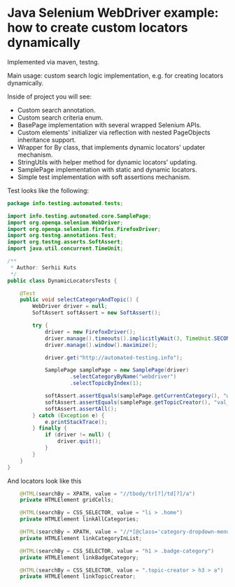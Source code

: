 Java Selenium WebDriver example: how to create custom locators dynamically
======

Implemented via maven, testng.

Main usage: custom search logic implementation, e.g. for creating locators dynamically.

Inside of project you will see: 
 
 - Custom search annotation.
 - Custom search criteria enum.
 - BasePage implementation with several wrapped Selenium APIs.
 - Custom elements' initializer via reflection with nested PageObjects inheritance support.
 - Wrapper for By class, that implements dynamic locators' updater mechanism.
 - StringUtils with helper method for dynamic locators' updating.
 - SamplePage implementation with static and dynamic locators.
 - Simple test implementation with soft assertions mechanism. 


Test looks like the following:
```java
package info.testing.automated.tests;

import info.testing.automated.core.SamplePage;
import org.openqa.selenium.WebDriver;
import org.openqa.selenium.firefox.FirefoxDriver;
import org.testng.annotations.Test;
import org.testng.asserts.SoftAssert;
import java.util.concurrent.TimeUnit;

/**
 * Author: Serhii Kuts
 */
public class DynamicLocatorsTests {

    @Test
    public void selectCategoryAndTopic() {
        WebDriver driver = null;
        SoftAssert softAssert = new SoftAssert();

        try {
            driver = new FirefoxDriver();
            driver.manage().timeouts().implicitlyWait(3, TimeUnit.SECONDS);
            driver.manage().window().maximize();

            driver.get("http://automated-testing.info");

            SamplePage samplePage = new SamplePage(driver)
                    .selectCategoryByName("webdriver")
                    .selectTopicByIndex(1);

            softAssert.assertEquals(samplePage.getCurrentCategory(), "webdriver", "Wrong category");
            softAssert.assertEquals(samplePage.getTopicCreator(), "val_ch", "Wrong topic starter");
            softAssert.assertAll();
        } catch (Exception e) {
            e.printStackTrace();
        } finally {
            if (driver != null) {
                driver.quit();
            }
        }
    }
}
```

And locators look like this

```java
    @HTML(searchBy = XPATH, value = "//tbody/tr[?]/td[?]/a")
    private HTMLElement gridCells;

    @HTML(searchBy = CSS_SELECTOR, value = "li > .home")
    private HTMLElement linkAllCategories;

    @HTML(searchBy = XPATH, value = "//*[@class='category-dropdown-menu']//a[text()='?']")
    private HTMLElement linkCategoryInList;

    @HTML(searchBy = CSS_SELECTOR, value = "h1 > .badge-category")
    private HTMLElement linkBadgeCategory;

    @HTML(searchBy = CSS_SELECTOR, value = ".topic-creator > h3 > a")
    private HTMLElement linkTopicCreator;
```
